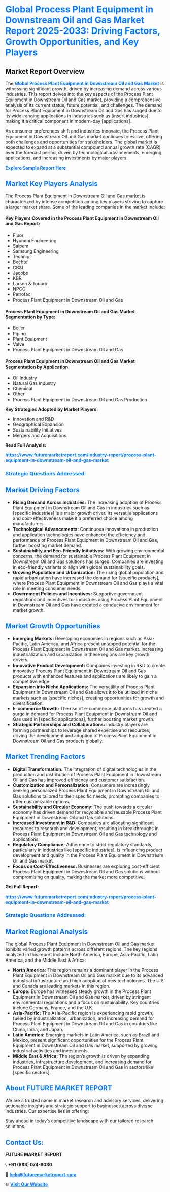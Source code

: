 <h1 style="color: #007BFF;">Global Process Plant Equipment in Downstream Oil and Gas Market Report 2025-2033: Driving Factors, Growth Opportunities, and Key Players</h1>

<section id="overview">
<h2>Market Report Overview</h2>
<p>The <a href="https://www.futuremarketreport.com/industry-report/process-plant-equipment-in-downstream-oil-and-gas-market" style="color: #007BFF; text-decoration: none;"><strong>Global Process Plant Equipment in Downstream Oil and Gas Market</strong></a> is witnessing significant growth, driven by increasing demand across various industries. This report delves into the key aspects of the Process Plant Equipment in Downstream Oil and Gas market, providing a comprehensive analysis of its current status, future potential, and challenges. The demand for Process Plant Equipment in Downstream Oil and Gas has surged due to its wide-ranging applications in industries such as [insert industries], making it a critical component in modern-day [applications].</p>
<p>As consumer preferences shift and industries innovate, the Process Plant Equipment in Downstream Oil and Gas market continues to evolve, offering both challenges and opportunities for stakeholders. The global market is expected to expand at a substantial compound annual growth rate (CAGR) over the forecast period, driven by technological advancements, emerging applications, and increasing investments by major players.</p>
</section>

<section id="overview">
<p><a href="https://www.futuremarketreport.com/request-sample/reportId=110628" style="color: #007BFF; text-decoration: none;"><strong>Explore Sample Report Here</strong></a></p>
</section>

<section id="key-players">
<h2 style="color: #007BFF;">Market Key Players Analysis</h2>
<p>The Process Plant Equipment in Downstream Oil and Gas market is characterized by intense competition among key players striving to capture a larger market share. Some of the leading companies in the market include:</p>
<h4>Key Players Covered in the Process Plant Equipment in Downstream Oil and Gas Report:</h4>
<ul><li>Fluor</li><li>Hyundai Engineering</li><li>Saipem</li><li>Samsung Engineering</li><li>Technip</li><li>Bechtel</li><li>CB&amp;I</li><li>Jacobs</li><li>KBR</li><li>Larsen &amp; Toubro</li><li>NPCC</li><li>Petrofac</li><li>Process Plant Equipment in Downstream Oil and Gas</li></ul>
<h4>Process Plant Equipment in Downstream Oil and Gas Market Segmentation by Type:</h4>
<ul><li>Boiler</li><li>Piping</li><li>Plant Equipment</li><li>Valve</li><li>Process Plant Equipment in Downstream Oil and Gas</li></ul>

<h4>Process Plant Equipment in Downstream Oil and Gas Market Segmentation by Application:</h4>
<ul><li>Oil Industry</li><li>Natural Gas Industry</li><li>Chemical</li><li>Other</li><li>Process Plant Equipment in Downstream Oil and Gas Production</li></ul>
<p><strong>Key Strategies Adopted by Market Players:</strong></p>
<ul>
<li>Innovation and R&D</li>
<li>Geographical Expansion</li>
<li>Sustainability Initiatives</li>
<li>Mergers and Acquisitions</li>
</ul>
</section>

<section>
<p><strong>Read Full Analysis: </strong></p><a href="https://www.futuremarketreport.com/industry-report/process-plant-equipment-in-downstream-oil-and-gas-market" style="color: #007BFF; text-decoration: none;"><strong>https://www.futuremarketreport.com/industry-report/process-plant-equipment-in-downstream-oil-and-gas-market</strong></a>
<h3 style="color: #007BFF;">Strategic Questions Addressed:</h3>
</section>

<section id="driving-factors">
<h2 style="color: #007BFF;">Market Driving Factors</h2>
<ul>
<li><strong>Rising Demand Across Industries:</strong> The increasing adoption of Process Plant Equipment in Downstream Oil and Gas in industries such as [specific industries] is a major growth driver. Its versatile applications and cost-effectiveness make it a preferred choice among manufacturers.</li>
<li><strong>Technological Advancements:</strong> Continuous innovations in production and application technologies have enhanced the efficiency and performance of Process Plant Equipment in Downstream Oil and Gas, further boosting market demand.</li>
<li><strong>Sustainability and Eco-Friendly Initiatives:</strong> With growing environmental concerns, the demand for sustainable Process Plant Equipment in Downstream Oil and Gas solutions has surged. Companies are investing in eco-friendly variants to align with global sustainability goals.</li>
<li><strong>Growing Population and Urbanization:</strong> The rising global population and rapid urbanization have increased the demand for [specific products], where Process Plant Equipment in Downstream Oil and Gas plays a vital role in meeting consumer needs.</li>
<li><strong>Government Policies and Incentives:</strong> Supportive government regulations and incentives for industries using Process Plant Equipment in Downstream Oil and Gas have created a conducive environment for market growth.</li>
</ul>
</section>

<section id="growth-opportunities">
<h2 style="color: #007BFF;">Market Growth Opportunities</h2>
<ul>
<li><strong>Emerging Markets:</strong> Developing economies in regions such as Asia-Pacific, Latin America, and Africa present untapped potential for the Process Plant Equipment in Downstream Oil and Gas market. Increasing industrialization and urbanization in these regions are key growth drivers.</li>
<li><strong>Innovative Product Development:</strong> Companies investing in R&D to create innovative Process Plant Equipment in Downstream Oil and Gas products with enhanced features and applications are likely to gain a competitive edge.</li>
<li><strong>Expansion into Niche Applications:</strong> The versatility of Process Plant Equipment in Downstream Oil and Gas allows it to be utilized in niche markets such as [specific niches], creating opportunities for growth and diversification.</li>
<li><strong>E-commerce Growth:</strong> The rise of e-commerce platforms has created a surge in demand for Process Plant Equipment in Downstream Oil and Gas used in [specific applications], further boosting market growth.</li>
<li><strong>Strategic Partnerships and Collaborations:</strong> Industry players are forming partnerships to leverage shared expertise and resources, driving the development and adoption of Process Plant Equipment in Downstream Oil and Gas products globally.</li>
</ul>
</section>

<section id="trending-factors">
<h2 style="color: #007BFF;">Market Trending Factors</h2>
<ul>
<li><strong>Digital Transformation:</strong> The integration of digital technologies in the production and distribution of Process Plant Equipment in Downstream Oil and Gas has improved efficiency and customer satisfaction.</li>
<li><strong>Customization and Personalization:</strong> Consumers are increasingly seeking personalized Process Plant Equipment in Downstream Oil and Gas solutions tailored to their specific needs, prompting companies to offer customizable options.</li>
<li><strong>Sustainability and Circular Economy:</strong> The push towards a circular economy has driven demand for recyclable and reusable Process Plant Equipment in Downstream Oil and Gas solutions.</li>
<li><strong>Increased Investment in R&D:</strong> Companies are allocating significant resources to research and development, resulting in breakthroughs in Process Plant Equipment in Downstream Oil and Gas technology and applications.</li>
<li><strong>Regulatory Compliance:</strong> Adherence to strict regulatory standards, particularly in industries like [specific industries], is influencing product development and quality in the Process Plant Equipment in Downstream Oil and Gas market.</li>
<li><strong>Focus on Cost-Effectiveness:</strong> Businesses are exploring cost-efficient Process Plant Equipment in Downstream Oil and Gas solutions without compromising on quality, making the market more competitive.</li>
</ul>
</section>

<section>
<p><strong>Get Full Report: </strong></p><a href="https://www.futuremarketreport.com/industry-report/process-plant-equipment-in-downstream-oil-and-gas-market" style="color: #007BFF; text-decoration: none;"><strong>https://www.futuremarketreport.com/industry-report/process-plant-equipment-in-downstream-oil-and-gas-market</strong></a>
<h3 style="color: #007BFF;">Strategic Questions Addressed:</h3>
</section>


<section id="regional-analysis">
<h2 style="color: #007BFF;">Market Regional Analysis</h2>
<p>The global Process Plant Equipment in Downstream Oil and Gas market exhibits varied growth patterns across different regions. The key regions analyzed in this report include North America, Europe, Asia-Pacific, Latin America, and the Middle East & Africa:</p>
<ul>
<li><strong>North America:</strong> This region remains a dominant player in the Process Plant Equipment in Downstream Oil and Gas market due to its advanced industrial infrastructure and high adoption of new technologies. The U.S. and Canada are leading markets in this region.</li>
<li><strong>Europe:</strong> Europe has witnessed steady growth in the Process Plant Equipment in Downstream Oil and Gas market, driven by stringent environmental regulations and a focus on sustainability. Key countries include Germany, France, and the U.K.</li>
<li><strong>Asia-Pacific:</strong> The Asia-Pacific region is experiencing rapid growth, fueled by industrialization, urbanization, and increasing demand for Process Plant Equipment in Downstream Oil and Gas in countries like China, India, and Japan.</li>
<li><strong>Latin America:</strong> Emerging markets in Latin America, such as Brazil and Mexico, present significant opportunities for the Process Plant Equipment in Downstream Oil and Gas market, supported by growing industrial activities and investments.</li>
<li><strong>Middle East & Africa:</strong> The region’s growth is driven by expanding industries, infrastructure development, and increasing demand for Process Plant Equipment in Downstream Oil and Gas in sectors like [specific sectors].</li>
</ul>
</section>

<footer>
<h2 style="color: #007BFF;">About FUTURE MARKET REPORT</h2>
<p>We are a trusted name in market research and advisory services, delivering actionable insights and strategic support to businesses across diverse industries. Our expertise lies in offering:</p>

<p>Stay ahead in today’s competitive landscape with our tailored research solutions.</p>

<h2 style="color: #007BFF;">Contact Us:</h2>
<p><strong>FUTURE MARKET REPORT</strong></p>
<p>📞 <strong>+91 (883) 074-8030</strong></p>
<p>📧 <strong><a href="mailto:help@futuremarketreport.com" style="color: #007BFF;">help@futuremarketreport.com</a></strong></p>
<p>🌐 <strong><a href="https://www.futuremarketreport.com/" style="color: #007BFF;">Visit Our Website</a></strong></p>
</footer>